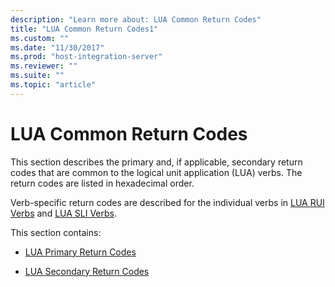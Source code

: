 ```yaml
---
description: "Learn more about: LUA Common Return Codes"
title: "LUA Common Return Codes1"
ms.custom: ""
ms.date: "11/30/2017"
ms.prod: "host-integration-server"
ms.reviewer: ""
ms.suite: ""
ms.topic: "article"
---
```

# LUA Common Return Codes
This section describes the primary and, if applicable, secondary return codes that are common to the logical unit application (LUA) verbs. The return codes are listed in hexadecimal order.  
  
 Verb-specific return codes are described for the individual verbs in [LUA RUI Verbs](../core/lua-rui-verbs2.md) and [LUA SLI Verbs](../core/lua-sli-verbs2.md).  
  
 This section contains:  
  
-   [LUA Primary Return Codes](../core/lua-primary-return-codes2.md)  
  
-   [LUA Secondary Return Codes](../core/lua-secondary-return-codes2.md)
